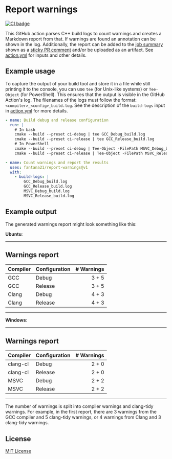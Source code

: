 # Report warnings

[![CI badge][1]][2]

This GitHub action parses C++ build logs to count warnings and creates a Markdown report
from that. If warnings are found an annotation can be shown in the log. Additionally, the
report can be added to the [job
summary](https://github.blog/news-insights/product-news/supercharging-github-actions-with-job-summaries/)
shown as a [sticky PR
comment](https://github.com/marketplace/actions/sticky-pull-request-comment) and/or be
uploaded as an artifact. See [action.yml](action.yml) for inputs and other details.


## Example usage

To capture the output of your build tool and store it in a file while still printing it to
the console, you can use `tee` (for Unix-like systems) or `Tee-Object` (for PowerShell).
This ensures that the output is visible in the GitHub Action's log. The filenames of the
logs must follow the format: `<compiler>_<config>_build.log`. See the description of the `build-logs` input in [action.yml](action.yml) for more details.

~~~yml
- name: Build debug and release configuration
  run: |
    # In bash
    cmake --build --preset ci-debug | tee GCC_Debug_build.log
    cmake --build --preset ci-release | tee GCC_Release_build.log
    # In PowerShell
    cmake --build --preset ci-debug | Tee-Object -FilePath MSVC_Debug_build.log
    cmake --build --preset ci-release | Tee-Object -FilePath MSVC_Release_build.log

- name: Count warnings and report the results
  uses: fantana21/report-warnings@v1
  with:
    - build-logs: |
        GCC_Debug_build.log
        GCC_Release_build.log
        MSVC_Debug_build.log
        MSVC_Release_build.log
~~~


## Example output

The generated warnings report might look something like this:

**Ubuntu**:

---
## Warnings report

| Compiler | Configuration | # Warnings |
|:---------|:--------------|-----------:|
| GCC | Debug | 3 + 5 |
| GCC | Release | 3 + 5 |
| Clang | Debug | 4 + 3 |
| Clang | Release | 4 + 3 |
---

**Windows**:

---
## Warnings report

| Compiler | Configuration | # Warnings |
|:---------|:--------------|-----------:|
| clang-cl | Debug | 2 + 0 |
| clang-cl | Release | 2 + 0 |
| MSVC | Debug | 2 + 2 |
| MSVC | Release | 2 + 2 |
---

The number of warnings is split into compiler warnings and clang-tidy warnings. For
example, in the first report, there are 3 warnings from the GCC compiler and 5 clang-tidy
warnings, or 4 warnings from Clang and 3 clang-tidy warnings.


## License

[MIT License](LICENSE)


[1]: https://github.com/fantana21/report-warnings/actions/workflows/ci.yml/badge.svg
[2]: https://github.com/fantana21/report-warnings/actions/workflows/ci.yml
